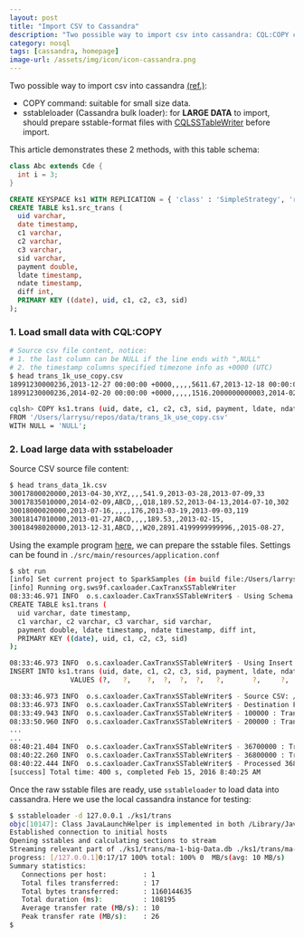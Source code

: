 ```yaml
---
layout: post
title: "Import CSV to Cassandra"
description: "Two possible way to import csv into cassandra: CQL:COPY command & sstableloader. sstableloader is designed for importing large dataset and CQLSSTableWriter can be used to prepare raw sstable files."
category: nosql
tags: [cassandra, homepage]
image-url: /assets/img/icon/icon-cassandra.png
---
```


Two possible way to import csv into cassandra [(ref.)](http://docs.datastax.com/en/cassandra/3.0/cassandra/operations/migrating.html):

- COPY command: suitable for small size data.
- sstableloader (Cassandra bulk loader): for **LARGE DATA** to import, should prepare sstable-format files with [CQLSSTableWriter](http://www.datastax.com/dev/blog/using-the-cassandra-bulk-loader-updated) before import.

This article demonstrates these 2 methods, with this table schema:

~~~ java
class Abc extends Cde {
  int i = 3;
}

~~~


~~~ sql
CREATE KEYSPACE ks1 WITH REPLICATION = { 'class' : 'SimpleStrategy', 'replication_factor' : 1 };
CREATE TABLE ks1.src_trans (
  uid varchar,
  date timestamp,
  c1 varchar,
  c2 varchar,
  c3 varchar,
  sid varchar,
  payment double,
  ldate timestamp,
  ndate timestamp,
  diff int,
  PRIMARY KEY ((date), uid, c1, c2, c3, sid)
);
~~~

### 1. Load small data with CQL:COPY

```bash
# Source csv file content, notice:
# 1. the last column can be NULL if the line ends with ",NULL"
# 2. the timestamp columns specified timezone info as +0000 (UTC)
$ head trans_1k_use_copy.csv
18991230000236,2013-12-27 00:00:00 +0000,,,,,5611.67,2013-12-18 00:00:00 +0000,2014-01-03 00:00:00 +0000,NULL
18991230000236,2014-02-20 00:00:00 +0000,,,,,1516.2000000000003,2014-02-19 00:00:00 +0000,2014-03-19 00:00:00 +0000,1

cqlsh> COPY ks1.trans (uid, date, c1, c2, c3, sid, payment, ldate, ndate, diff) 
FROM '/Users/larrysu/repos/data/trans_1k_use_copy.csv'
WITH NULL = 'NULL';
```

### 2. Load large data with sstabeloader

Source CSV source file content:

```bash
$ head trans_data_1k.csv
30017800020000,2013-04-30,XYZ,,,,541.9,2013-03-28,2013-07-09,33
30017835010000,2014-02-09,ABCD,,,Q18,189.52,2013-04-13,2014-07-10,302
30018000020000,2013-07-16,,,,,176,2013-03-19,2013-09-03,119
30018147010000,2013-01-27,ABCD,,,,189.53,,2013-02-15,
30018498020000,2013-12-31,ABCD,,,W20,2891.4199999999996,,2015-08-27,
```

Using the example program [here](https://github.com/larrysu1115/scala-examples/tree/master/cax-loader), we can prepare the sstable files. Settings can be found in `./src/main/resources/application.conf`

```bash
$ sbt run
[info] Set current project to SparkSamples (in build file:/Users/larrysu/repos/scala-examples/cax-loader/)
[info] Running org.sws9f.caxloader.CaxTranxSSTableWriter 
08:33:46.971 INFO  o.s.caxloader.CaxTranxSSTableWriter$ - Using Schema:
CREATE TABLE ks1.trans (
  uid varchar, date timestamp,
  c1 varchar, c2 varchar, c3 varchar, sid varchar,
  payment double, ldate timestamp, ndate timestamp, diff int,
  PRIMARY KEY ((date), uid, c1, c2, c3, sid)
);

08:33:46.973 INFO  o.s.caxloader.CaxTranxSSTableWriter$ - Using Insert Statement:
INSERT INTO ks1.trans (uid, date, c1, c2, c3, sid, payment, ldate, ndate, diff) 
               VALUES (?,   ?,    ?,  ?,  ?,  ?,   ?,       ?,     ?,     ?   );

08:33:46.973 INFO  o.s.caxloader.CaxTranxSSTableWriter$ - Source CSV: /Users/larrysu/repos/data/trans_data.csv
08:33:46.973 INFO  o.s.caxloader.CaxTranxSSTableWriter$ - Destination Folder: /Users/larrysu/repos/data/sstable/ks1/trans
08:33:49.943 INFO  o.s.caxloader.CaxTranxSSTableWriter$ - 100000 : Tranx(19960203000653,Sat Jan 25 00:00:00 UTC 2014,,,,,1300.0,Wed Mar 06 00:00:00 UTC 2013,Sun Feb 01 00:00:00 UTC 2015,Some(325))
08:33:50.960 INFO  o.s.caxloader.CaxTranxSSTableWriter$ - 200000 : Tranx(19960601000239,Sun Feb 24 00:00:00 UTC 2013,XYZ,,,1A01,117.14,Sat Feb 09 00:00:00 UTC 2013,Sun Mar 10 00:00:00 UTC 2013,Some(15))
...
...
08:40:21.404 INFO  o.s.caxloader.CaxTranxSSTableWriter$ - 36700000 : Tranx(20050614000199,Sat Jan 11 00:00:00 UTC 2014,XYZ,,,,2740.0,Sun Dec 08 00:00:00 UTC 2013,Tue Feb 04 00:00:00 UTC 2014,Some(34))
08:40:22.260 INFO  o.s.caxloader.CaxTranxSSTableWriter$ - 36800000 : Tranx(20100340073128,Fri Aug 23 00:00:00 UTC 2013,ABCD,,,1B09,348.56,Wed Aug 21 00:00:00 UTC 2013,Sun Sep 01 00:00:00 UTC 2013,Some(2))
08:40:22.444 INFO  o.s.caxloader.CaxTranxSSTableWriter$ - Processed 36823919 lines
[success] Total time: 400 s, completed Feb 15, 2016 8:40:25 AM

```

Once the raw sstable files are ready, use `sstableloader` to load data into cassandra. Here we use the local cassandra instance for testing:

```bash
$ sstableloader -d 127.0.0.1 ./ks1/trans
objc[10147]: Class JavaLaunchHelper is implemented in both /Library/Java/JavaVirtualMachines/jdk1.8.0_20.jdk/Contents/Home/bin/java and /Library/Java/JavaVirtualMachines/jdk1.8.0_20.jdk/Contents/Home/jre/lib/libinstrument.dylib. One of the two will be used. Which one is undefined.
Established connection to initial hosts
Opening sstables and calculating sections to stream
Streaming relevant part of ./ks1/trans/ma-1-big-Data.db ./ks1/trans/ma-10-big-Data.db ./ks1/trans/ma-11-big-Data.db ./ks1/trans/ma-12-big-Data.db ./ks1/trans/ma-13-big-Data.db ./ks1/trans/ma-14-big-Data.db ./ks1/trans/ma-15-big-Data.db ./ks1/trans/ma-16-big-Data.db ./ks1/trans/ma-17-big-Data.db ./ks1/trans/ma-2-big-Data.db ./ks1/trans/ma-3-big-Data.db ./ks1/trans/ma-4-big-Data.db ./ks1/trans/ma-5-big-Data.db ./ks1/trans/ma-6-big-Data.db ./ks1/trans/ma-7-big-Data.db ./ks1/trans/ma-8-big-Data.db ./ks1/trans/ma-9-big-Data.db to [/127.0.0.1]
progress: [/127.0.0.1]0:17/17 100% total: 100% 0  MB/s(avg: 10 MB/s)
Summary statistics: 
   Connections per host:         : 1         
   Total files transferred:      : 17        
   Total bytes transferred:      : 1160144635
   Total duration (ms):          : 108195    
   Average transfer rate (MB/s): : 10        
   Peak transfer rate (MB/s):    : 26
$   
```
